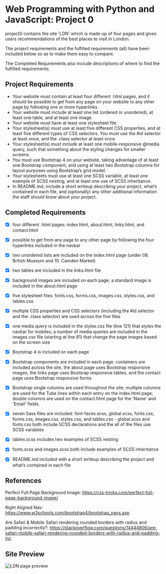 # Web Programming with Python and JavaScript: Project 0

project0 contains the site 'LDN' which is made up of four pages and gives users recommendations of the best places to visit in London.

The project requirements and the fulfilled requirements (all) have been included below so as to make them easy to compare.

The Completed Requirements also include descriptions of where to find the fulfilled requirements.

## Project Requirements

* Your website must contain at least four different .html pages, and it should be possible to get from any page on your website to any other page by following one or more hyperlinks.
* Your website must include at least one list (ordered or unordered), at least one table, and at least one image.
* Your website must have at least one stylesheet file.
* Your stylesheet(s) must use at least five different CSS properties, and at least five different types of CSS selectors. You must use the #id selector at least once, and the .class selector at least once.
* Your stylesheet(s) must include at least one mobile-responsive @media query, such that something about the styling changes for smaller screens.
* You must use Bootstrap 4 on your website, taking advantage of at least one Bootstrap component, and using at least two Bootstrap columns for layout purposes using Bootstrap’s grid model.
* Your stylesheets must use at least one SCSS variable, at least one example of SCSS nesting, and at least one use of SCSS inheritance.
* In README.md, include a short writeup describing your project, what’s contained in each file, and (optionally) any other additional information the staff should know about your project.


## Completed Requirements

- [x] four different .html pages: index.html, about.html, links.html, and contact.html
- [x] possible to get from any page to any other page by following the four hyperlinks included in the navbar
- [x] two unordered lists are included on the index.html page (under 08. British Museum and 10. Camden Market)
- [x] two tables are included in the links.html file
- [x] background images are included on each page; a standard image is included in the about.html page
- [x] five stylesheet files: fonts.css, forms.css, images.css, styles.css, and tables.css
- [x] multiple CSS properties and CSS selectors (including the #id selector and the .class selector) are used across the five files
- [x] one media query is included in the styles.css file (line 121) that styles the navbar for mobiles; a number of media queries are included in the images.css file (starting at line 81) that change the page images based on the screen size
- [x] Bootstrap 4 is included on each page
- [x] Bootstrap components are included in each page: containers are included across the site, the about page uses Bootstrap responsive images, the links page uses Bootsrap responsive tables, and the contact page uses Bootstrap responsive forms
- [x] Bootstrap single columns are used throughout the site; multiple columns are used for the Tube lines within each entry on the index.html page; double columns are used on the contact.html page for the 'Name' and 'Email' fields.
- [x] seven Sass files are included: font-faces.scss, global.scss, fonts.css, forms.css, images.css, styles.css, and tables.css - global.scss and fonts.css both include SCSS declarations and the all of the files use SCSS variables
- [x] tables.scss includes two examples of SCSS nesting
- [x] fonts.scss and images.scss both include examples of SCSS inheritance
- [x] README.md included with a short writeup describing the project and what’s contained in each file


## References

Perfect Full Page Background Image:
https://css-tricks.com/perfect-full-page-background-image/

Right Aligned Nav:
https://www.w3schools.com/bootstrap4/bootstrap_navs.asp

Are Safari & Mobile Safari rendering rounded borders with radius and padding incorrectly?:
https://stackoverflow.com/questions/14444806/are-safari-mobile-safari-rendering-rounded-borders-with-radius-and-padding-inc


## Site Preview

![LDN page preview](./resources/img/ldn-preview.gif "LDN page preview")
